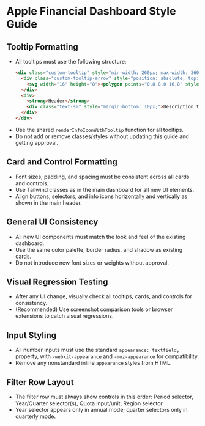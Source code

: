 # Apple Financial Dashboard Style Guide

## Tooltip Formatting
- All tooltips must use the following structure:
  ```html
  <div class="custom-tooltip" style="min-width: 260px; max-width: 360px; font-size: 1rem; font-weight: 400; padding: 16px 20px;">
    <div class="custom-tooltip-arrow" style="position: absolute; top: -8px; left: 50%; transform: translateX(-50%);">
      <svg width="16" height="8"><polygon points="0,8 8,0 16,8" style="fill:#222;"/></svg>
    </div>
    <div>
      <strong>Header</strong>
      <div class="text-sm" style="margin-bottom: 10px;">Description text here.</div>
    </div>
  </div>
  ```
- Use the shared `renderInfoIconWithTooltip` function for all tooltips.
- Do not add or remove classes/styles without updating this guide and getting approval.

## Card and Control Formatting
- Font sizes, padding, and spacing must be consistent across all cards and controls.
- Use Tailwind classes as in the main dashboard for all new UI elements.
- Align buttons, selectors, and info icons horizontally and vertically as shown in the main header.

## General UI Consistency
- All new UI components must match the look and feel of the existing dashboard.
- Use the same color palette, border radius, and shadow as existing cards.
- Do not introduce new font sizes or weights without approval.

## Visual Regression Testing
- After any UI change, visually check all tooltips, cards, and controls for consistency.
- (Recommended) Use screenshot comparison tools or browser extensions to catch visual regressions. 

## Input Styling
- All number inputs must use the standard `appearance: textfield;` property, with `-webkit-appearance` and `-moz-appearance` for compatibility.
- Remove any nonstandard inline `appearance` styles from HTML.

## Filter Row Layout
- The filter row must always show controls in this order: Period selector, Year/Quarter selector(s), Quota input/unit, Region selector.
- Year selector appears only in annual mode; quarter selectors only in quarterly mode. 